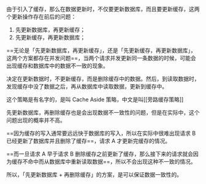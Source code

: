 由于引入了缓存，那么在数据更新时，不仅要更新数据库，而且要更新缓存，这两个更新操作存在前后的问题：

1. 先更新数据库，再更新缓存；
2. 先更新缓存，再更新数据库；

==无论是「先更新数据库，再更新缓存」，还是「先更新缓存，再更新数据库」，这两个方案都存在并发问题==，当两个请求并发更新同一条数据的时候，可能会出现缓存和数据库中的数据不一致的现象。

决定在更新数据时，不更新缓存，而是删除缓存中的数据。然后，到读取数据时，发现缓存中没了数据之后，再从数据库中读取数据，更新到缓存中。

这个策略是有名字的，是叫 Cache Aside 策略，中文是叫[[旁路缓存策略]]


先更新数据库，再删除缓存也是会出现数据不一致性的问题，但是在实际中，这个问题出现的概率并不高。

==因为缓存的写入通常要远远快于数据库的写入，所以在实际中很难出现请求 B 已经更新了数据库并且删除了缓存==，请求 A 才更新完缓存的情况。

==而一旦请求 A 早于请求 B 删除缓存之前更新了缓存，那么接下来的请求就会因为缓存不命中而从数据库中重新读取数据==，所以不会出现这种不一致的情况。

所以，「先更新数据库 + 再删除缓存」的方案，是可以保证数据一致性的。